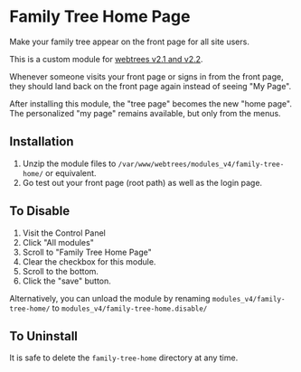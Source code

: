 # Family Tree Home Page
Make your family tree appear on the front page for all site users.

This is a custom module for [webtrees v2.1 and v2.2](https://github.com/fisharebest/webtrees).

Whenever someone visits your front page or signs in from the front page, they should land back on the front page again instead of seeing "My Page".

After installing this module, the "tree page" becomes the new "home page".  The personalized "my page" remains available, but only from the menus.

## Installation
1. Unzip the module files to `/var/www/webtrees/modules_v4/family-tree-home/` or equivalent.
1. Go test out your front page (root path) as well as the login page.

## To Disable
1. Visit the Control Panel
1. Click "All modules"
1. Scroll to "Family Tree Home Page"
1. Clear the checkbox for this module.
1. Scroll to the bottom.
1. Click the "save" button.

Alternatively, you can unload the module by renaming `modules_v4/family-tree-home/` to `modules_v4/family-tree-home.disable/`

## To Uninstall
It is safe to delete the `family-tree-home` directory at any time.